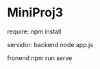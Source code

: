 # MiniProj3

require: 
npm install 




servidor:
backend 
node app.js



fronend 
npm run serve
  
